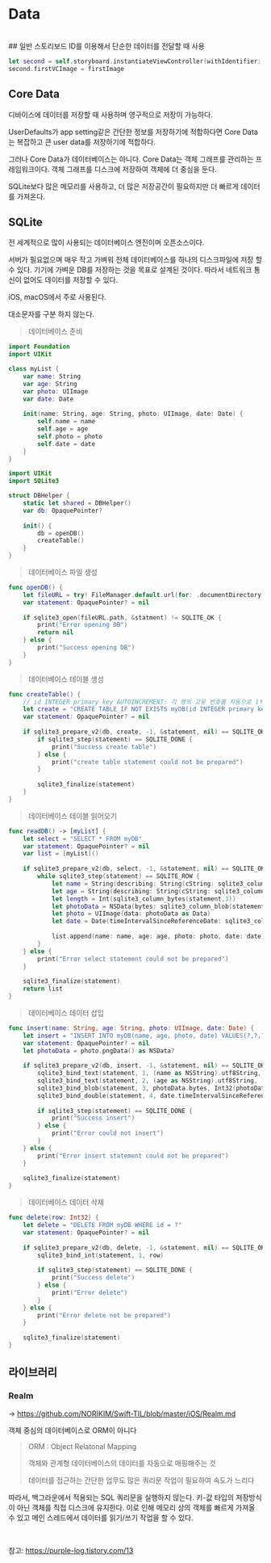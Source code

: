# Data
<br>
## 일반
스토리보드 ID를 이용해서 단순한 데이터를 전달할 때 사용

```swift
let second = self.storyboard.instantiateViewController(withIdentifier: “second”) as! SecondViewController
second.firstVCImage = firstImage
```

## Core Data

디바이스에 데이터를 저장할 때 사용하며 영구적으로 저장이 가능하다.

UserDefaults가 app setting같은 간단한 정보를 저장하기에 적합하다면 Core Data는 복잡하고 큰 user data를 저장하기에 적합하다.

그러나 Core Data가 데이터베이스는 아니다. Core Data는 객체 그래프를 관리하는 프레임워크이다. 객체 그래프를 디스크에 저장하여 객체에 더 중심을 둔다.

SQLite보다 많은 메모리를 사용하고, 더 많은 저장공간이 필요하지만 더 빠르게 데이터를 가져온다.

## SQLite

전 세계적으로 많이 사용되는 데이터베이스 엔진이며 오픈소스이다.

서버가 필요없으며 매우 작고 가벼워 전체 데이터베이스를 하나의 디스크파일에 저장 할 수 있다. 기기에 가벼운 DB를 저장하는 것을 목표로 설계된 것이다. 따라서 네트워크 통신이 없어도 데이터를 저장할 수 있다.

iOS, macOS에서 주로 사용된다.

대소문자를 구분 하지 않는다.

> 데이터베이스 준비

```swift
import Foundation
import UIKit

class myList {
    var name: String
    var age: String
    var photo: UIImage
    var date: Date
    
    init(name: String, age: String, photo: UIImage, date: Date) {
        self.name = name
        self.age = age
        self.photo = photo
        self.date = date
    }
}
```

```swift
import UIKit
import SQLite3

struct DBHelper {
    static let shared = DBHelper()
    var db: OpaquePointer?
    
    init() {
        db = openDB()
        createTable()
    }
}
```
> 데이터베이스 파일 생성

```swift
func openDB() {
    let fileURL = try! FileManager.default.url(for: .documentDirectory, in: .userDomainMask, appropriateFor: nil, create: false).appendingPathComponent("myDB")
    var statement: OpaquePointer? = nil
    
    if sqlite3_open(fileURL.path, &statment) != SQLITE_OK {
        print("Error opening DB")
        return nil
    } else {
        print("Success opening DB")
    }
}
```
> 데이터베이스 테이블 생성

```swift
func createTable() {
    // id INTEGER primary key AUTOINCREMENT: 각 행의 고유 번호를 자동으로 1씩 증가해 붙여준다.
    let create = "CREATE TABLE IF NOT EXISTS myDB(id INTEGER primary key AUTOINCREMENT, name TEXT, age TEXT, photo BLOB, date TEXT)"
    var statement: OpaquePointer? = nil
    
    if sqlite3_prepare_v2(db, create, -1, &statement, nil) == SQLITE_OK {
        if sqlite3_step(statement) == SQLITE_DONE {
            print("Success create table")
        } else {
            print("create table statement could not be prepared")
        }
        
        sqlite3_finalize(statement)
    }
}
```

> 데이터베이스 테이블 읽어오기

```swift
func readDB() -> [myList] {
    let select = "SELECT * FROM myDB"
    var statement: OpaquePointer? = nil
    var list = [myList]()
    
    if sqlite3_prepare_v2(db, select, -1, &statement, nil) == SQLITE_OK {
        while sqlite3_step(statement) == SQLITE_ROW {
            let name = String(describing: String(cString: sqlite3_column_text(statement,1))) // 여기의 숫자 1은 읽어오는 순서를 말하며 id INTEGER primary key AUTOINCREMENT가 없다면 0부터 시작한다.
            let age = String(describing: String(cString: sqlite3_column_text(statement,2)))
            let length = Int(sqlite3_column_bytes(statement,3))
            let photoData = NSData(bytes: sqlite3_column_blob(statement,3), length: length)
            let photo = UIImage(data: photoData as Data)
            let date = Date(timeIntervalSinceReferenceDate: sqlite3_column_double(statement,4))
            
            list.append(name: name, age: age, photo: photo, date: date)
        }
    } else {
        print("Error select statement could not be prepared")
    }
    
    sqlite3_finalize(statement)
    return list
}            
```

> 데이터베이스 데이터 삽입

```swift
func insert(name: String, age: String, photo: UIImage, date: Date) {
    let insert = "INSERT INTO myDB(name, age, photo, date) VALUES(?,?,?,?)"
    var statement: OpaquePointer? = nil
    let photoData = photo.pngData() as NSData?
    
    if sqlite3_prepare_v2(db, insert, -1, &statement, nil) == SQLITE_OK {
        sqlite3_bind_text(statement, 1, (name as NSString).utf8String, -1, nil)
        sqlite3_bind_text(statement, 2, (age as NSString).utf8String, -1, nil)
        sqlite3_bind_blob(statement, 3, photoData.bytes, Int32(photoData.length), nil)
        sqlite3_bind_double(statement, 4, date.timeIntervalSinceReferenceDate)
        
        if sqlite3_step(statement) == SQLITE_DONE {
            print("Success insert")
        } else {
            print("Error could not insert")
        }
    } else {
        print("Error insert statement could not be prepared")
    }
    
    sqlite3_finalize(statement)
}
```

> 데이터베이스 데이터 삭제

```swift
func delete(row: Int32) {
    let delete = "DELETE FROM myDB WHERE id = ?"
    var statement: OpaquePointer? = nil
    
    if sqlite3_prepare_v2(db, delete, -1, &statement, nil) == SQLITE_OK {
        sqlite3_bind_int(statement, 1, row)
        
        if sqlite3_step(statement) == SQLITE_DONE {
            print("Success delete")
        } else {
            print("Error delete")
        }
    } else {
        print("Error delete not be prepared")
    }
    
    sqlite3_finalize(statement)
}
```
 

## 라이브러리

### Realm

-> https://github.com/NORIKIM/Swift-TIL/blob/master/iOS/Realm.md

객체 중심의 데이터베이스로 ORM이 아니다

> ORM : Object Relatonal Mapping
>
> 객체와 관계형 데이터베이스의 데이터를 자동으로 매핑해주는 것
>
> 데이터를 접근하는 간단한 업무도 많은 쿼리문 작업이 필요하여 속도가 느리다

따라서, 백그라운에서 적용되는 SQL 쿼리문을 실행하지 않는다. 키-값 타입의 저장방식이 아닌 객체를 직접 디스크에 유지한다. 이로 인해 메모리 상의 객체를 빠르게 가져올 수 있고 메인 스레드에서 데이터를 읽기/쓰기 작업을 할 수 있다.

<br>

참고: https://purple-log.tistory.com/13